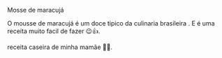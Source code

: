 Mosse de maracujá 

O mousse de maracujá é um doce tipico da culinaria brasileira .
E é uma receita muito facil de fazer 😉👍.

receita caseira de minha mamãe 👩🏽.


 